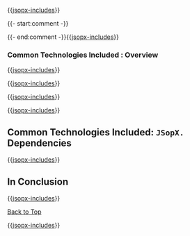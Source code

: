 ﻿{{[jsopx-includes](./DocsX/AllGlobal/Master/Includes/Content/Template/Technologies/CommonTechnologiesIncluded/Header.md)}}

{{- start:comment -}}
<!-- START JSOPX NOVA DOCX HEADER
group: 'Technologies'
subGroup: 'Common Technologies Included'
isDraft: true
isProductionReady: true
toc: true
END JSOPX NOVA DOCX HEADER -->
{{- end:comment -}}{{[jsopx-includes](./DocsX/AllGlobal/Master/Includes/Content/Common/Draft-Notice.md)}}

### Common Technologies Included : Overview

{{[jsopx-includes](./DocsX/AllGlobal/Master/Includes/Content/Template/Technologies/CommonTechnologiesIncluded/Overview.md)}}

{{[jsopx-includes](./DocsX/AllGlobal/Master/Includes/Content/Common/Current-Phase.md)}}

{{[jsopx-includes](./DocsX/AllGlobal/Master/Includes/Content/Template/Technologies/CommonTechnologiesIncluded/BodyContent.md)}}

{{[jsopx-includes](./DocsX/AllGlobal/Master/Includes/Content/Common/Alerts-Current.md)}}


## Common Technologies Included: `JSopX.` Dependencies

{{[jsopx-includes](./DocsX/AllGlobal/Master/Includes/Content/Template/Technologies/CommonTechnologiesIncluded/JsopxDependencies.md)}}

## In Conclusion

{{[jsopx-includes](./DocsX/AllGlobal/Master/Includes/Content/Template/Technologies/CommonTechnologiesIncluded/InConclusion.md)}}

[Back to Top](#table-of-contents)

{{[jsopx-includes](./DocsX/AllGlobal/Master/Includes/Content/Layout/Footer.md)}}